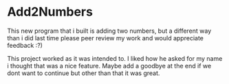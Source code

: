 # Add2Numbers

This new program that i built is adding two numbers, but a different way than i did last time
please peer review my work and would appreciate feedback :?)

This project worked as it was intended to.
I liked how he asked for my name i thought that was a nice feature.
Maybe add a goodbye at the end if we dont want to continue but other than that it was great.